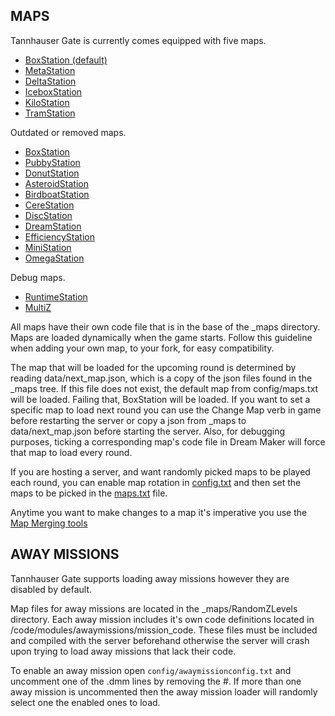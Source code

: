 ## MAPS

Tannhauser Gate is currently comes equipped with five maps.

* [BoxStation (default)](https://tgstation13.org/wiki/Boxstation)
* [MetaStation](https://tgstation13.org/wiki/MetaStation)
* [DeltaStation](https://tgstation13.org/wiki/DeltaStation)
* [IceboxStation](https://tgstation13.org/wiki/IceboxStation)
* [KiloStation](https://tgstation13.org/wiki/KiloStation)
* [TramStation](https://tgstation13.org/wiki/Tramstation)

Outdated or removed maps.
* [BoxStation](https://tgstation13.org/wiki/Boxstation)
* [PubbyStation](https://tgstation13.org/wiki/PubbyStation)
* [DonutStation](https://tgstation13.org/wiki/Donutstation)
* [AsteroidStation](https://tgstation13.org/wiki/AsteroidStation)
* [BirdboatStation](https://tgstation13.org/wiki/BirdboatStation)
* [CereStation](https://tgstation13.org/wiki/CereStation)
* [DiscStation](https://tgstation13.org/wiki/Discstation)
* [DreamStation](https://tgstation13.org/wiki/Dreamstation)
* [EfficiencyStation](https://tgstation13.org/wiki/EfficiencyStation)
* [MiniStation](https://tgstation13.org/wiki/MiniStation)
* [OmegaStation](https://tgstation13.org/wiki/OmegaStation)

Debug maps.
* [RuntimeStation](https://tgstation13.org/wiki/RuntimeStation)
* [MultiZ](https://tgstation13.org/wiki/MultiZ)

All maps have their own code file that is in the base of the _maps directory. Maps are loaded dynamically when the game starts. Follow this guideline when adding your own map, to your fork, for easy compatibility.

The map that will be loaded for the upcoming round is determined by reading data/next_map.json, which is a copy of the json files found in the _maps tree. If this file does not exist, the default map from config/maps.txt will be loaded. Failing that, BoxStation will be loaded. If you want to set a specific map to load next round you can use the Change Map verb in game before restarting the server or copy a json from _maps to data/next_map.json before starting the server. Also, for debugging purposes, ticking a corresponding map's code file in Dream Maker will force that map to load every round.

If you are hosting a server, and want randomly picked maps to be played each round, you can enable map rotation in [config.txt](config/config.txt) and then set the maps to be picked in the [maps.txt](config/maps.txt) file.

Anytime you want to make changes to a map it's imperative you use the [Map Merging tools](https://tgstation13.org/wiki/Map_Merger)

## AWAY MISSIONS

Tannhauser Gate supports loading away missions however they are disabled by default.

Map files for away missions are located in the _maps/RandomZLevels directory. Each away mission includes it's own code definitions located in /code/modules/awaymissions/mission_code. These files must be included and compiled with the server beforehand otherwise the server will crash upon trying to load away missions that lack their code.

To enable an away mission open `config/awaymissionconfig.txt` and uncomment one of the .dmm lines by removing the #. If more than one away mission is uncommented then the away mission loader will randomly select one the enabled ones to load.


